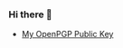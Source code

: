 ### Hi there 👋

 - [My OpenPGP Public Key](https://keys.mailvelope.com/pks/lookup?op=get&search=davidgdanski@gmail.com)
